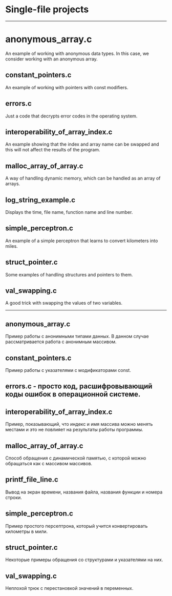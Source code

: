 # Single-file projects



***********
# anonymous_array.c

An example of working with anonymous data types.
In this case, we consider working with an anonymous array.

## constant_pointers.c

An example of working with pointers with const modifiers.

## errors.c

Just a code that decrypts error codes in the operating system.

## interoperability_of_array_index.c

An example showing that the index and
array name can be swapped and this will not affect the results of the program.

## malloc_array_of_array.c

A way of handling dynamic memory, which can be handled as an array of arrays.

## log_string_example.c

Displays the time, file name, function name and line number.

## simple_perceptron.c

An example of a simple perceptron that learns to convert kilometers into miles.

## struct_pointer.c

Some examples of handling structures and pointers to them.

## val_swapping.c

A good trick with swapping the values of two variables.
**********


## anonymous_array.c

Пример работы с анонимными типами данных.
В данном случае рассматривается работа с анонимным массивом.

## constant_pointers.c

Пример работы с указателями с модификаторами const.

## errors.c - просто код, расшифровывающий коды ошибок в операционной системе.

## interoperability_of_array_index.c

Пример, показывающий, что индекс и
имя массива можно менять местами и это не повлияет на результаты работы программы.

## malloc_array_of_array.c

Способ обращения с динамической памятью, с которой можно обращаться как с массивом массивов.

## printf_file_line.c

Вывод на экран времени, названия файла, названия функции и номера строки.

## simple_perceptron.с

Пример простого персептрона, который учится конвертировать километры в мили.

## struct_pointer.c

Некоторые примеры обращения со структурами и указателями на них.

## val_swapping.с

Неплохой трюк с перестановкой значений в переменных.
